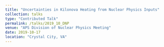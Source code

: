 ```yaml
---
title: "Uncertainties in Kilonova Heating from Nuclear Physics Inputs"
collection: talks
type: "Contributed Talk"
permalink: /talks/2019_10_DNP
venue: "APS Division of Nuclear Physics Meeting"
date: 2019-10-17
location: "Crystal City, VA"
---
```

